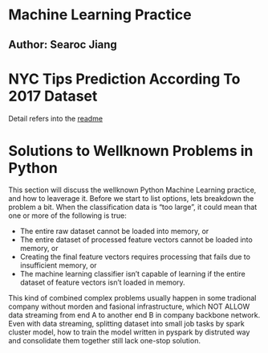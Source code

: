 # Machine Learning Practice

## Author: Searoc Jiang

# NYC Tips Prediction According To 2017 Dataset

Detail refers into the [readme](nyc_tips_2017/README.md)

# Solutions to Wellknown Problems in Python

This section will discuss the wellknown Python Machine Learning practice, and how to leaverage it.
Before we start to list options, lets breakdown the problem a bit. When the classification data is “too large”, it could mean that one or more of the following is true:

- The entire raw dataset cannot be loaded into memory, or
- The entire dataset of processed feature vectors cannot be loaded into memory, or
- Creating the final feature vectors requires processing that fails due to insufficient memory, or
- The machine learning classifier isn’t capable of learning if the entire dataset of feature vectors isn’t loaded in memory.

This kind of combined complex problems usually happen in some tradional company without morden and fasional infrastructure, which NOT ALLOW data streaming from end A to another end B in company backbone network.
Even with data streaming, splitting dataset into small job tasks by spark cluster model, how to train the model written in pyspark by distruted way and consolidate them together still lack one-stop solution.
